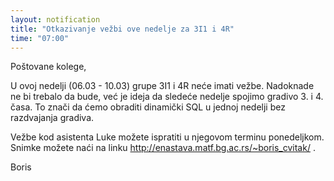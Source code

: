 ```yaml
---
layout: notification
title: "Otkazivanje vežbi ove nedelje za 3I1 i 4R"
time: "07:00"
---
```


Poštovane kolege,

U ovoj nedelji (06.03 - 10.03) grupe 3I1 i 4R neće imati vežbe.
Nadoknade ne bi trebalo da bude, već je ideja da sledeće nedelje spojimo gradivo 3. i 4. časa.
To znači da ćemo obraditi dinamički SQL u jednoj nedelji bez razdvajanja gradiva.

Vežbe kod asistenta Luke možete ispratiti u njegovom terminu ponedeljkom.
Snimke možete naći na linku http://enastava.matf.bg.ac.rs/~boris_cvitak/ .

Boris